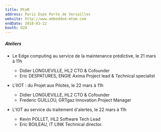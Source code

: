 ```yaml
---
title: MtoM
address: Paris Expo Porte de Versailles
website: http://www.embedded-mtom.com
endDate: 2018-03-22
booth: D28
---
```


##### Ateliers

- Le Edge computing au service de la maintenance prédictive, le 21 mars à 11h
    - Didier LONGUEVILLE, HL2 CTO & Cofounder
    - Eric DESPATURES, ENGIE Axima Project lead & Technical specialist

- L'IIOT : du Projet aux Pilotes, le 22 mars à 11h
    - Didier LONGUEVILLE, HL2 CTO & Cofounder
    - Frederic GUILLOU, GRTgaz Innovation Project Manager

- L'IOT au service du traitement d'alertes, le 22 mars à 11h
    - Kevin POLLET, HL2 Software Tech Lead
    - Eric BOILEAU, IT LINK Technical director.
